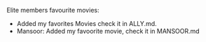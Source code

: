 Elite members favourite movies:

- Added my favorites Movies check it in ALLY.md.
- Mansoor: Added my favoorite movie, check it in MANSOOR.md
